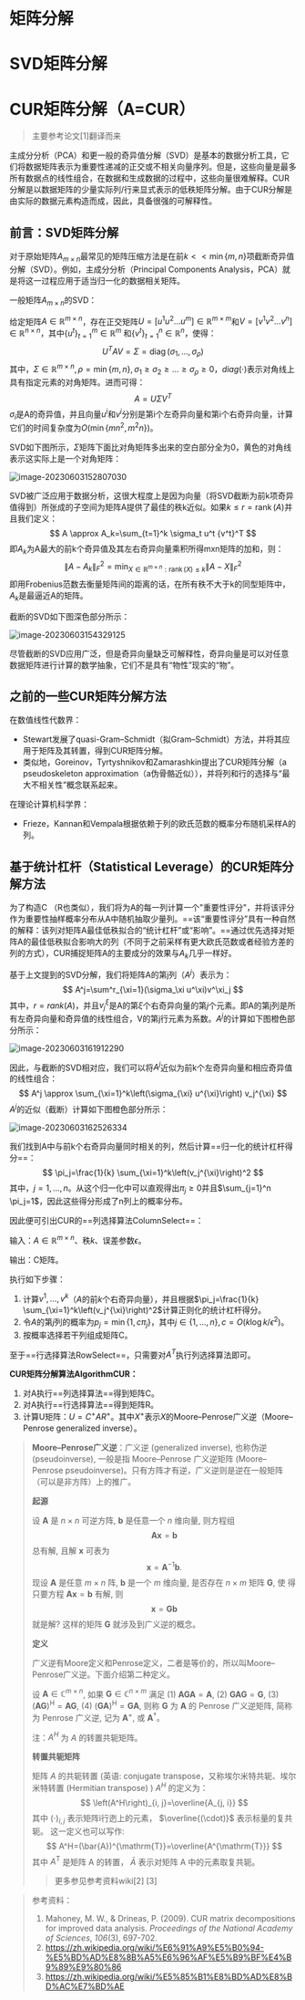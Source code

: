 # 矩阵分解

# SVD矩阵分解



# CUR矩阵分解（A=CUR）

> 主要参考论文[1]翻译而来

主成分分析（PCA）和更一般的奇异值分解（SVD）是基本的数据分析工具，它们将数据矩阵表示为重要性递减的正交或不相关向量序列。但是，这些向量是最多所有数据点的线性组合，在数据和生成数据的过程中，这些向量很难解释。CUR分解是以数据矩阵的少量实际列/行来显式表示的低秩矩阵分解。由于CUR分解是由实际的数据元素构造而成，因此，具备很强的可解释性。

## 前言：SVD矩阵分解

对于原始矩阵$A_{m\times n}$最常见的矩阵压缩方法是在前$k<<\min\{m,n\}$项截断奇异值分解（SVD）。例如，主成分分析（Principal Components Analysis，PCA）就是将这一过程应用于适当归一化的数据相关矩阵。

一般矩阵$A_{m\times n}$的SVD：

给定矩阵$A \in \mathbb{R}^{m \times n}$，存在正交矩阵$U=\left[u^1 u^2 \ldots u^m\right] \in \mathbb{R}^{m \times m}$和$V=\left[v^1 v^2 \ldots v^n\right] \in \mathbb{R}^{n \times n}$，其中$\left\{u^t\right\}_{t=1}^m \in \mathbb{R}^m$ 和$\left\{v^t\right\}_{t=1}^n \in \mathbb{R}^n$，使得：
$$
U^T A V=\Sigma=\operatorname{diag}\left(\sigma_1, \ldots, \sigma_\rho\right)
$$
其中，$\Sigma \in \mathbb{R}^{m \times n}, \rho=\min \{m, n\}, \sigma_1 \geq \sigma_2 \geq \ldots \geq \sigma_\rho \geq 0$，$diag( · )$表示对角线上具有指定元素的对角矩阵。进而可得：
$$
A=U \Sigma V^T
$$
$\sigma_i$是A的奇异值，并且向量$u^i$和$v^i$分别是第i个左奇异向量和第i个右奇异向量，计算它们的时间复杂度为$O\left(\min \left\{m n^2, m^2 n\right\}\right)$。

SVD如下图所示，$\Sigma$矩阵下面比对角矩阵多出来的空白部分全为0，黄色的对角线表示这实际上是一个对角矩阵：

![image-20230603152807030](矩阵分解.assets/image-20230603152807030.png)

SVD被广泛应用于数据分析，这很大程度上是因为向量（将SVD截断为前k项奇异值得到）所张成的子空间为矩阵A提供了最佳的秩k近似。如果$k \leq r=\operatorname{rank}(A)$并且我们定义：
$$
A \approx A_k=\sum_{t=1}^k \sigma_t u^t {v^t}^T
$$
即$A_k$为A最大的前k个奇异值及其左右奇异向量乘积所得mxn矩阵的加和，则：
$$
\left\|A-A_k\right\|_F^2=\min _{X \in \mathbb{R}^{m \times n}: \operatorname{rank}(X) \leq k}\|A-X\|_F^2
$$
即用Frobenius范数去衡量矩阵间的距离的话，在所有秩不大于k的同型矩阵中，$A_k$是最逼近A的矩阵。

截断的SVD如下图深色部分所示：

![image-20230603154329125](矩阵分解.assets/image-20230603154329125.png)

尽管截断的SVD应用广泛，但是奇异向量缺乏可解释性，奇异向量是可以对任意数据矩阵进行计算的数学抽象，它们不是具有“物性”现实的“物”。

## 之前的一些CUR矩阵分解方法

在数值线性代数界：

- Stewart发展了quasi-Gram–Schmidt（拟Gram–Schmidt）方法，并将其应用于矩阵及其转置，得到CUR矩阵分解。
- 类似地，Goreinov，Tyrtyshnikov和Zamarashkin提出了CUR矩阵分解（a pseudoskeleton approximation（a伪骨骼近似）），并将列和行的选择与“最大不相关性”概念联系起来。

在理论计算机科学界：

- Frieze，Kannan和Vempala根据依赖于列的欧氏范数的概率分布随机采样A的列。

## 基于统计杠杆（Statistical Leverage）的CUR矩阵分解方法

为了构造C （R也类似），我们将为A的每一列计算一个"重要性评分"，并将该评分作为重要性抽样概率分布从A中随机抽取少量列。==该“重要性评分”具有一种自然的解释：该列对矩阵A最佳低秩拟合的“统计杠杆”或“影响”。==通过优先选择对矩阵A的最佳低秩拟合影响大的列（不同于之前采样有更大欧氏范数或者经验方差的列的方式），CUR捕捉矩阵A的主要成分的效果与$A_k$几乎一样好。

基于上文提到的SVD分解，我们将矩阵A的第j列（$A^j$）表示为：
$$
A^j=\sum^r_{\xi=1}(\sigma_\xi u^\xi)v^\xi_j
$$
其中，$r=rank(A)$，并且$v^\xi_j$是A的第$\xi$个右奇异向量的第$j$个元素。即A的第j列是所有左奇异向量和奇异值的线性组合，V的第j行元素为系数。$A^j$的计算如下图橙色部分所示：

![image-20230603161912290](矩阵分解.assets/image-20230603161912290.png)

因此，与截断的SVD相对应，我们可以将$A^j$近似为前k个左奇异向量和相应奇异值的线性组合：
$$
A^j \approx \sum_{\xi=1}^k\left(\sigma_{\xi} u^{\xi}\right) v_j^{\xi}
$$
$A^j$的近似（截断）计算如下图橙色部分所示：

![image-20230603162526334](矩阵分解.assets/image-20230603162526334.png)

我们找到A中与前k个右奇异向量同时相关的列，然后计算==归一化的统计杠杆得分==：
$$
\pi_j=\frac{1}{k} \sum_{\xi=1}^k\left(v_j^{\xi}\right)^2
$$
其中，$j=1,...,n$。从这个归一化中可以直观得出$\pi_j \geq 0$并且$\sum_{j=1}^n \pi_j=1$，因此这些得分形成了n列上的概率分布。

因此便可引出CUR的==列选择算法ColumnSelect==：

输入：$A \in \mathbb{R}^{m \times n}$、秩$k$、误差参数$\epsilon$。

输出：C矩阵。

执行如下步骤：

1. 计算$v^1,...,v^k$（$A$的前$k$个右奇异向量），并且根据$\pi_j=\frac{1}{k} \sum_{\xi=1}^k\left(v_j^{\xi}\right)^2$计算正则化的统计杠杆得分。
2. 令$A$的第$j$列的概率为$p_j=\min\{1,c\pi_j\}$，其中$j\in \{1,...,n\},c=O(k\log k/\epsilon^2)$。
3. 按概率选择若干列组成矩阵C。

至于==行选择算法RowSelect==，只需要对$A^T$执行列选择算法即可。

**CUR矩阵分解算法AlgorithmCUR：**

1. 对A执行==列选择算法==得到矩阵C。
2. 对A执行==行选择算法==得到矩阵R。
3. 计算U矩阵：$U=C^{+} A R^{+}$。其中$X^{+}$表示$X$的Moore–Penrose广义逆（Moore–Penrose generalized inverse）。



>**Moore–Penrose广义逆**：广义逆 (generalized inverse), 也称伪逆(pseudoinverse), 一般是指 Moore–Penrose 广义逆矩阵 (Moore–Penrose pseudoinverse)。只有方阵才有逆，广义逆则是逆在一般矩阵（可以是非方阵）上的推广。
>
>**起源**
>
>设 $\boldsymbol{A}$ 是 $n \times n$ 可逆方阵, $\boldsymbol{b}$ 是任意一个 $n$ 维向量, 则方程组
>$$
>\boldsymbol{A x}=\boldsymbol{b}
>$$
>总有解, 且解 $\boldsymbol{x}$ 可表为
>$$
>\boldsymbol{x}=\boldsymbol{A}^{-1} \boldsymbol{b} .
>$$
>现设 $\boldsymbol{A}$ 是任意 $m \times n$ 阵, $\boldsymbol{b}$ 是一个 $m$ 维向量, 是否存在 $n \times m$ 矩阵 $\boldsymbol{G}$, 使 得只要方程 $\boldsymbol{A} \boldsymbol{x}=\boldsymbol{b}$ 有解, 则
>$$
>\boldsymbol{x}=\boldsymbol{G} \boldsymbol{b}
>$$
>就是解?
>这样的矩阵 $\boldsymbol{G}$ 就涉及到广义逆的概念。
>
>**定义**
>
>广义逆有Moore定义和Penrose定义，二者是等价的，所以叫Moore–Penrose广义逆。下面介绍第二种定义。
>
>设 $\boldsymbol{A} \in \mathbb{C}^{m \times n}$, 如果 $\boldsymbol{G} \in \mathbb{C}^{n \times m}$ 满足
>(1) $\boldsymbol{A} \boldsymbol{G A}=\boldsymbol{A}$,
>(2) $\boldsymbol{G} \boldsymbol{A} \boldsymbol{G}=\boldsymbol{G}$,
>(3) $(\boldsymbol{A} \boldsymbol{G})^{\mathrm{H}}=\boldsymbol{A} \boldsymbol{G}$,
>(4) $(\boldsymbol{G A})^{\mathrm{H}}=\boldsymbol{G A}$,
>则称 $\boldsymbol{G}$ 为 $\boldsymbol{A}$ 的 Penrose 广义逆矩阵, 简称为 Penrose 广义逆, 记为 $\boldsymbol{A}^{+}$, 或 $\boldsymbol{A}^{\dagger}$。
>
>注：$A^H$ 为 $A$ 的转置共轭矩阵。
>
>**转置共轭矩阵**
>
>矩阵 $A$ 的共轭转置 (英语: conjugate transpose，又称埃尔米特共轭、埃尔米特转置 (Hermitian transpose) ) $A^H$ 的定义为：
>$$
>\left(A^H\right)_{i, j}=\overline{A_{j, i}}
>$$
>其中 $(\cdot)_{i, j}$ 表示矩阵i行迾上的元素， $\overline{(\cdot)}$ 表示标量的复共轭。
>这一定义也可以写作:
>$$
>A^H=(\bar{A})^{\mathrm{T}}=\overline{A^{\mathrm{T}}}
>$$
>其中 $A^{\mathrm{T}}$ 是矩阵 $\mathrm{A}$ 的转置， $\bar{A}$ 表示对矩阵 $\mathrm{A}$ 中的元素取复共轭。
>
>> 更多参见参考资料wiki[2] [3]





> 参考资料：
>
> 1. Mahoney, M. W., & Drineas, P. (2009). CUR matrix decompositions for improved data analysis. *Proceedings of the National Academy of Sciences*, *106*(3), 697-702.
> 2. https://zh.wikipedia.org/wiki/%E6%91%A9%E5%B0%94-%E5%BD%AD%E8%8B%A5%E6%96%AF%E5%B9%BF%E4%B9%89%E9%80%86
> 3. https://zh.wikipedia.org/wiki/%E5%85%B1%E8%BD%AD%E8%BD%AC%E7%BD%AE 